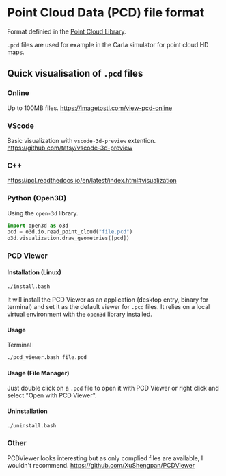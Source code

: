 # Point Cloud Data (PCD) file format

Format definied in the [Point Cloud Library](https://pcl.readthedocs.io/projects/tutorials/en/latest/pcd_file_format.html).

`.pcd` files are used for example in the Carla simulator for point cloud HD maps.

## Quick visualisation of `.pcd` files

### Online
Up to 100MB files.
https://imagetostl.com/view-pcd-online

### VScode
Basic visualization with `vscode-3d-preview` extention.
https://github.com/tatsy/vscode-3d-preview

### C++
https://pcl.readthedocs.io/en/latest/index.html#visualization

### Python (Open3D)
Using the `open-3d` library.
```python
import open3d as o3d
pcd = o3d.io.read_point_cloud("file.pcd")
o3d.visualization.draw_geometries([pcd])
```

### PCD Viewer

#### Installation (Linux)

```bash
./install.bash
```
It will install the PCD Viewer as an application (desktop entry, binary for terminal) and set it as the default viewer for `.pcd` files. It relies on a local virtual environment with the `open3d` library installed.

#### Usage

Terminal
```bash
./pcd_viewer.bash file.pcd
```

#### Usage (File Manager)
Just double click on a `.pcd` file to open it with PCD Viewer or right click and select "Open with PCD Viewer".

#### Uninstallation

```bash
./uninstall.bash
```

### Other
PCDViewer looks interesting but as only complied files are available, I wouldn't recommend.
https://github.com/XuShengpan/PCDViewer
